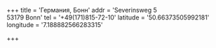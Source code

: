 +++
title = 'Германия, Бонн'
addr = 'Severinsweg 5<br />53179 Bonn'
tel = '+49(171)815-72-10'
latitude = '50.66373505992181'
longitude = '7.188882566283315'

+++

